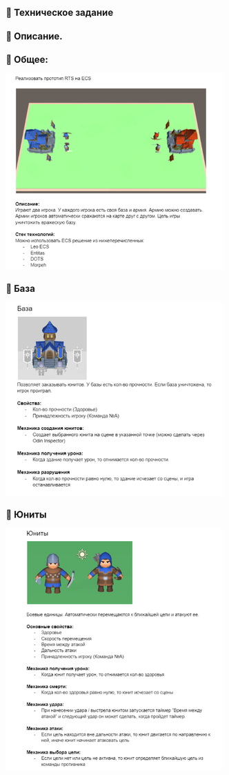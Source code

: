 ## :notebook: Техническое задание
 
## :dragon_face: Описание.
## :notebook_with_decorative_cover: Общее:
![alt text](https://github.com/AlexDevEdd/Ecs_Auto_RTS/blob/main/Tech_1.png)

## :notebook_with_decorative_cover: База
![alt text](https://github.com/AlexDevEdd/Ecs_Auto_RTS/blob/main/Tech_2.png)

## :notebook_with_decorative_cover: Юниты
![alt text](https://github.com/AlexDevEdd/Ecs_Auto_RTS/blob/main/Tech_3.png)